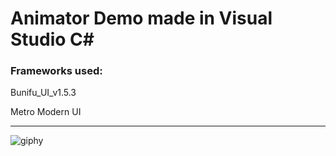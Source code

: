 # Animator Demo made in Visual Studio C#

### Frameworks used: 
   Bunifu_UI_v1.5.3
   
   Metro Modern UI
   
 ----------------
 
   
![giphy](https://user-images.githubusercontent.com/17538473/55529644-f5e51f80-56d4-11e9-9ef1-7bd2ab2a734e.gif)
